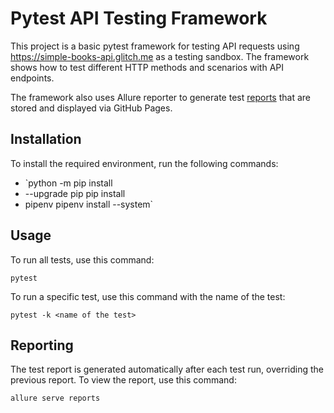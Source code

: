 # Pytest API Testing Framework

This project is a basic pytest framework for testing API requests using <https://simple-books-api.glitch.me> as a testing sandbox. The framework shows how to test different HTTP methods and scenarios with API endpoints.

The framework also uses Allure reporter to generate test [reports](https://avatarass.github.io/pytest_api/) that are stored and displayed via GitHub Pages.

## Installation

To install the required environment, run the following commands:

* `python -m pip install
* --upgrade pip pip install
* pipenv pipenv install --system`

## Usage

To run all tests, use this command:

```pytest ```

To run a specific test, use this command with the name of the test:

```pytest -k <name of the test> ```

## Reporting

The test report is generated automatically after each test run, overriding the previous report. To view the report, use this command:

```allure serve reports ```

